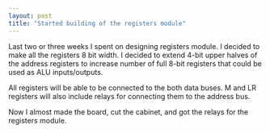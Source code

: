 ```yaml
---
layout: post
title: "Started building of the registers module"
---
```


Last two or three weeks I spent on designing registers module. I decided to make all the registers 8 bit width. I decided to extend 4-bit upper halves of the address registers to increase number of full 8-bit registers that could be used as ALU inputs/outputs.

All registers will be able to be connected to the both data buses. M and LR registers will also include relays for connecting them to the address bus.

Now I almost made the board, cut the cabinet, and got the relays for the registers module.

